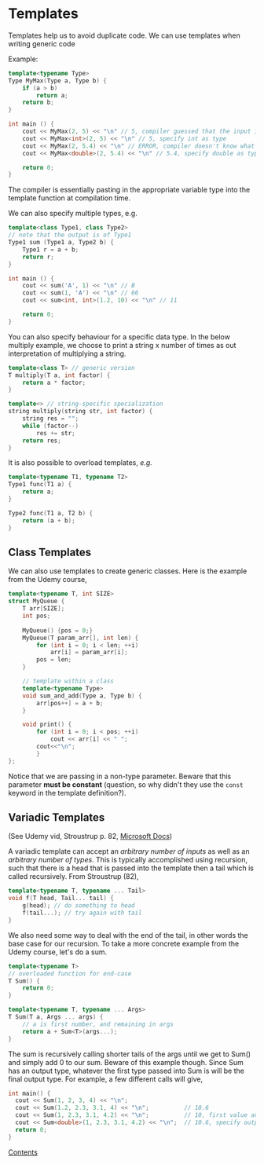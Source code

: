 # Templates

Templates help us to avoid duplicate code. We can use templates when writing generic code

Example:

```cpp
template<typename Type>
Type MyMax(Type a, Type b) {
    if (a > b)
        return a;
    return b;
}

int main () {
    cout << MyMax(2, 5) << "\n" // 5, compiler guessed that the input is int
    cout << MyMax<int>(2, 5) << "\n" // 5, specify int as type
    cout << MyMax(2, 5.4) << "\n" // ERROR, compiler doesn't know what type to use
    cout << MyMax<double>(2, 5.4) << "\n" // 5.4, specify double as type

    return 0;
}
```

The compiler is essentially pasting in the appropriate variable type into the template function at compilation time.

We can also specify multiple types, e.g.

```cpp
template<class Type1, class Type2>
// note that the output is of Type1
Type1 sum (Type1 a, Type2 b) { 
    Type1 r = a + b;
    return r;
}

int main () {
    cout << sum('A', 1) << "\n" // B
    cout << sum(1, 'A') << "\n" // 66
    cout << sum<int, int>(1.2, 10) << "\n" // 11

    return 0;
}
```

You can also specify behaviour for a specific data type. In the below multiply example, we choose to print a string x number of times as out interpretation of multiplying a string.

```cpp
template<class T> // generic version
T multiply(T a, int factor) {
    return a * factor;
}

template<> // string-specific specialization
string multiply(string str, int factor) {
    string res = "";
    while (factor--)
        res += str;
    return res;
}
```

It is also possible to overload templates, *e.g.*

```cpp
template<typename T1, typename T2>
Type1 func(T1 a) {
    return a;
}

Type2 func(T1 a, T2 b) {
    return (a + b);
}
```

## Class Templates

We can also use templates to create generic classes. Here is the example from the Udemy course,

```cpp
template<typename T, int SIZE>
struct MyQueue {
    T arr[SIZE];
    int pos;
    
    MyQueue() {pos = 0;}
    MyQueue(T param_arr[], int len) {
        for (int i = 0; i < len; ++i)
            arr[i] = param_arr[i];
        pos = len;
    }

    // template within a class 
    template<typename Type>
    void sum_and_add(Type a, Type b) {
        arr[pos++] = a + b;
    }

    void print() {
        for (int i = 0; i < pos; ++i)
            cout << arr[i] << " ";
        cout<<"\n";
        }
};
```

Notice that we are passing in a non-type parameter. Beware that this parameter **must be constant** (question, so why didn't they use the `const` keyword in the template definition?).

## Variadic Templates

(See Udemy vid, Stroustrup p. 82, [Microsoft Docs](https://docs.microsoft.com/en-us/cpp/cpp/ellipses-and-variadic-templates?view=msvc-170))

A variadic template can accept an *arbitrary number of inputs* as well as an *arbitrary number of types*. This is typically accomplished using recursion, such that there is a head that is passed into the template then a tail which is called recursively. From Stroustrup (82),

```cpp
template<typename T, typename ... Tail>
void f(T head, Tail... tail) {
    g(head); // do something to head
    f(tail...); // try again with tail
}
```

We also need some way to deal with the end of the tail, in other words the base case for our recursion. To take a more concrete example from the Udemy course, let's do a sum.

```cpp
template<typename T>
// overloaded function for end-case
T Sum() {
    return 0;
}

template<typename T, typename ... Args>
T Sum(T a, Args ... args) {
    // a is first number, and remaining in args
    return a + Sum<T>(args...);
}
```

The sum is recursively calling shorter tails of the args until we get to Sum() and simply add 0 to our sum. Beware of this example though. Since Sum has an output type, whatever the first type passed into Sum is will be the final output type. For example, a few different calls will give,

```cpp
int main() {
  cout << Sum(1, 2, 3, 4) << "\n";
  cout << Sum(1.2, 2.3, 3.1, 4) << "\n";          // 10.6
  cout << Sum(1, 2.3, 3.1, 4.2) << "\n";          // 10, first value an int
  cout << Sum<double>(1, 2.3, 3.1, 4.2) << "\n";  // 10.6, specify output as double
  return 0;
}
```

[Contents](_main_cpp_notes.md)
